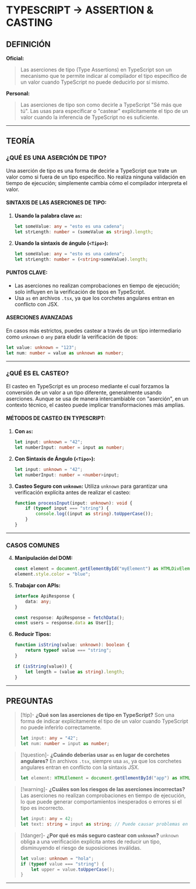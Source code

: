 # TYPESCRIPT -> ASSERTION & CASTING
## DEFINICIÓN

**Oficial:**

> Las aserciones de tipo (Type Assertions) en TypeScript son un mecanismo que te permite indicar al compilador el tipo específico de un valor cuando TypeScript no puede deducirlo por sí mismo.

**Personal:**

> Las aserciones de tipo son como decirle a TypeScript "Sé más que tú". Las usas para especificar o "castear" explícitamente el tipo de un valor cuando la inferencia de TypeScript no es suficiente.

---

## TEORÍA

### ¿QUÉ ES UNA ASERCIÓN DE TIPO?

Una aserción de tipo es una forma de decirle a TypeScript que trate un valor como si fuera de un tipo específico. No realiza ninguna validación en tiempo de ejecución; simplemente cambia cómo el compilador interpreta el valor.

#### SINTAXIS DE LAS ASERCIONES DE TIPO:
1. **Usando la palabra clave `as`:**

   ```ts
   let someValue: any = "esto es una cadena";
   let strLength: number = (someValue as string).length;
   ```

2. **Usando la sintaxis de ángulo (`<Tipo>`):**

   ```ts
   let someValue: any = "esto es una cadena";
   let strLength: number = (<string>someValue).length;
   ```

#### PUNTOS CLAVE:
- Las aserciones no realizan comprobaciones en tiempo de ejecución; solo influyen en la verificación de tipos en TypeScript.
- Usa `as` en archivos `.tsx`, ya que los corchetes angulares entran en conflicto con JSX.

#### ASERCIONES AVANZADAS
En casos más estrictos, puedes castear a través de un tipo intermediario como `unknown` o `any` para eludir la verificación de tipos:

```ts
let value: unknown = "123";
let num: number = value as unknown as number;
```

---

### ¿QUÉ ES EL CASTEO?

El casteo en TypeScript es un proceso mediante el cual forzamos la conversión de un valor a un tipo diferente, generalmente usando aserciones. Aunque se usa de manera intercambiable con "aserción", en un contexto técnico, el casteo puede implicar transformaciones más amplias.

#### MÉTODOS DE CASTEO EN TYPESCRIPT:

1. **Con `as`:**
   ```ts
   let input: unknown = "42";
   let numberInput: number = input as number;
   ```

2. **Con Sintaxis de Ángulo (`<Tipo>`):**
   ```ts
   let input: unknown = "42";
   let numberInput: number = <number>input;
   ```

3. **Casteo Seguro con `unknown`:**
   Utiliza `unknown` para garantizar una verificación explícita antes de realizar el casteo:

   ```ts
   function processInput(input: unknown): void {
       if (typeof input === "string") {
           console.log((input as string).toUpperCase());
       }
   }
   ```

---

### CASOS COMUNES

4. **Manipulación del DOM:**

   ```ts
   const element = document.getElementById("myElement") as HTMLDivElement;
   element.style.color = "blue";
   ```

5. **Trabajar con APIs:**

   ```ts
   interface ApiResponse {
       data: any;
   }

   const response: ApiResponse = fetchData();
   const users = response.data as User[];
   ```

6. **Reducir Tipos:**

   ```ts
   function isString(value: unknown): boolean {
       return typeof value === "string";
   }

   if (isString(value)) {
       let length = (value as string).length;
   }
   ```

---

## PREGUNTAS

> [!tip]- **¿Qué son las aserciones de tipo en TypeScript?**
> Son una forma de indicar explícitamente el tipo de un valor cuando TypeScript no puede inferirlo correctamente.
>
> ```ts
> let input: any = "42";
> let num: number = input as number;
> ```

> [!question]- **¿Cuándo deberías usar `as` en lugar de corchetes angulares?**
> En archivos `.tsx`, siempre usa `as`, ya que los corchetes angulares entran en conflicto con la sintaxis JSX.
>
> ```ts
> let element: HTMLElement = document.getElementById("app") as HTMLElement;
> ```

> [!warning]- **¿Cuáles son los riesgos de las aserciones incorrectas?**
> Las aserciones no realizan comprobaciones en tiempo de ejecución, lo que puede generar comportamientos inesperados o errores si el tipo es incorrecto.
>
> ```ts
> let input: any = 42;
> let text: string = input as string; // Puede causar problemas en tiempo de ejecución
> ```

> [!danger]- **¿Por qué es más seguro castear con `unknown`?**
> `unknown` obliga a una verificación explícita antes de reducir un tipo, disminuyendo el riesgo de suposiciones inválidas.
>
> ```ts
> let value: unknown = "hola";
> if (typeof value === "string") {
>     let upper = value.toUpperCase();
> }
> ```
- - - 
